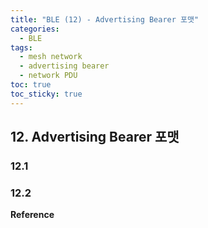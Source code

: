 ```yaml
---
title: "BLE (12) - Advertising Bearer 포맷"
categories:
  - BLE
tags:
  - mesh network
  - advertising bearer
  - network PDU
toc: true
toc_sticky: true
---
```


## 12. Advertising Bearer 포맷

### 12.1
### 12.2

**Reference**

<!-- 
블루투스 메시에서 언급하는 `element`는 네트워크에 포함된 노드가 가지고 있는 어떠한 개체를 가리키는데, 쉽게 예를 들자면 노드와 연결된 조명기구, 스위치, 센서 등이 `element` 라고 할 수 있다. 메시 네트워크에 포함된 모든 노드는 최소 하나의 `element` 를 가지고 있으며, 대개 그 이상의 `element`를 포함한다.

> 모든 노드는 `primary element` 라는 `element` 를 가지고 있으며, `Provisioning` 과정 동안 노드에 할당되는 주소 값 (`first unicast address`)을 이용해 접근 가능하다.

`state` 란 `element` 의 상태나 조건 등을 표현하는 요소를 가리킨다. 예를 들어, 노드에 조명기구의 상태를 나타내기 위해 `Generic OnOff Server` 라는 이름의 `server` 가 구현되어 있을 때, 현재 조명기구 (`element`)가 켜져 있는지 혹은 꺼져있는 지에 대한 정보를 `server` 에 나타낼 수 있는데, 이러한 유형의 정보를 `state` 라고 할 수 있다.

> `state` 개념과 함께 `binding` 혹은 `bound state` 라는 개념은 서로 연관된 `state` 의 동작을 묶어 제어하는 것을 가리킨다. 예를 들어, 어떤 빌딩 내부의 엘리베이터의 위치를 모니터링 하는 `state` 와 각 층의 조명의 현재 상태를 나타내는 `state` 가 있다고 할 때, `bound state` 개념을 이용하면, 엘리베이터가 특정 층에 도달했을 때 해당 층의 조명을 켜도록 할 수 있다.

---

### 11.2 Messages and Addresses

메시 네트워크를 구성하는 노드 및 각 노드에서 제공하는 기능에 대해 정의하는 `model` 에서는 `message` 를 이용해 `publish/subscribe` 구조로 정보를 교환하고 `element` 를 제어한다. 서로 다른 노드 사이에 정보를 교환하기 위해서는 주소 값이 필요하듯이, `model` 내에서 `message` 를 보내기 위해서는 `address` 값이 필요한데, 메시 네트워크에서의 `address` 종류는 다음의 세 가지로 분류할 수 있다.

``` python
* unicast address
* group address
* virtual address
```

**`unicast address`** 는 각 `element` 에 할당되는 고유의 `16 bits` 주소 값으로, 한 번에 하나의 `element` 만을 가리키는 주소 값이다. 이름에서 유추할 수 있듯이, **`group address`** 는 다수의 개체를 가리키는 (`multicast address`) 주소 값이며, 여러 개의 `element` 혹은 하나 이상의 노드를 가리키기 위해 사용된다.

**`virtual address`** 의 경우 메시 프로파일 표준 (<span style="color:#3060A0"><b>Mesh Profile Specification</b></span>)에서는 다음과 같이 정의하고 있다.

<figure style="width: 100%" class="align-center">
  <img src="{{ site.url }}{{ site.baseurl }}/assets/images/ble-mesh3-fig2.png" alt="">
</figure>

위의 내용과 몇몇 사이트에서 참고한 내용을 토대로 생각해보면, `virtual address` 는 `UUID` 값을 검증하는 용도로 사용되는 것 같다. 메시 네트워크를 구성하는 BLE 시스템의 경우 `Attribute` 프로토콜을 기반으로 관리되고, 이를 구성하는 `attribute` 라는 요소에는 이를 구분하기 위한 고유 값 (`Label UUID`)이 존재한다.

BLE 시스템에서 자주 사용되는 `GATT Services` 의 경우 이를 `16 bits` 의 값으로 나타낼 수 있지만, 기본적으로 `Label UUID` 는 `128 bits` 의 값이다. 본론으로 돌아와서 `virtual address` 는 `128 bits` 의 `Label UUID` 에 대응되는 `hash` 값으로, 수신된 `message` 의 `UUID` 값을 검증하는 용도로 사용되는 것 같다. 또한, 일단 검증이 되고 나면 그 이후부터는 `128 bits` 의 `UUID` 를 전부 보지 않아도, `16 bits` 의 `virtual address` 값 만으로도 `UUID` 를 검증할 수 있도록 해주는 것으로 보인다.

아래의 표는 각각의 `address` 가 어떤 형태로 구성되는지 보여준다.

<figure style="width: 100%" class="align-center">
  <img src="{{ site.url }}{{ site.baseurl }}/assets/images/ble-mesh3-fig1.png" alt="">
</figure>

---

### 11.3 Features and Topology

메시 네트워크를 구성하는 노드는 **`Relay`**, **`Proxy`**, **`Low Power`**, **`Friend`** 특성 (`feature`)을 가질 수 있으며, 동시에 하나 이상의 특성을 가질 수도 있다. `Relay` 는 `advertising bearer` 를 통해 수신된 `message` 를 다시 주변으로 전달하는 특성을 가리키며, `Proxy` 특성을 갖는 노드는 `GATT bearer` 와 `advertising bearer` 사이의 `message` 교환을 지원한다. `Low Power` 및 `Friend` 특성은 이전 포스트에서 소개한 `Friendship` 시스템을 구현하는데 사용되는 노드가 갖는 특성이다.

다음의 그림은 각각의 특성을 갖는 노드들이 포함되어 있는 메시 네트워크 구조 (`Topology`)의 한 예시를 보여준다.

<figure style="width: 100%" class="align-center">
  <img src="{{ site.url }}{{ site.baseurl }}/assets/images/ble-mesh3-fig3.png" alt="">
</figure>

위 그림을 보면 무선 통신 거리 내에 있는 노드는 서로 `message` 를 주고 받을 수 있지만, 수신된 메시지를 다시 전달 (`Relay`)하여 통신 거리를 연장시키는 역할은 `Q, R, S, O` 노드만 수행 가능한 것을 볼 수 있다. 또한, 세 개의 `Friend` 노드 (`N, O, P`) 중, `N` 노드는 근처에 `Low Power` 노드와 연동되지 않은 상태임을 볼 수 있고, `O` 노드의 경우 `Relay` 특성과 함께 `Friend` 특성도 갖는 것을 확인할 수 있다.

---

**Reference**

https://www.bluetooth.com/specifications/specs/

https://devzone.nordicsemi.com/f/nordic-q-a/28324/virtual-addresses-and-their-use
-->
